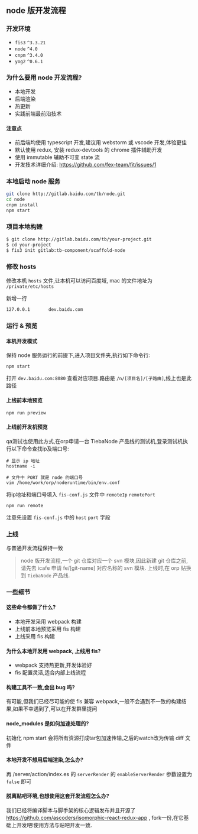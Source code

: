 ## node 版开发流程

### 开发环境

- `fis3` `^3.3.21`
- `node` `^4.0`
- `cnpm` `^3.4.0`
- `yog2` `^0.6.1`

### 为什么要用 node 开发流程?

- 本地开发
- 后端渲染
- 热更新
- 实践前端最前沿技术

#### 注意点

- 前后端均使用 typescript 开发,建议用 webstorm 或 vscode 开发,体验更佳
- 默认使用 redux, 安装 redux-devtools 的 chrome 插件辅助开发
- 使用 immutable 辅助不可变 state 流
- 开发技术详细介绍: https://github.com/fex-team/fit/issues/1

### 本地启动 node 服务

```bash
git clone http://gitlab.baidu.com/tb/node.git
cd node
cnpm install
npm start
```

### 项目本地构建

```bash
$ git clone http://gitlab.baidu.com/tb/your-project.git
$ cd your-project
$ fis3 init gitlab:tb-component/scaffold-node
```

### 修改 hosts

修改本机 `hosts` 文件,让本机可以访问百度域, mac 的文件地址为 `/private/etc/hosts`

新增一行

```bash
127.0.0.1       dev.baidu.com
```

### 运行 & 预览

#### 本机开发模式

保持 node 服务运行的前提下,进入项目文件夹,执行如下命令行:

```hash
npm start
```

打开 `dev.baidu.com:8080` 查看对应项目.路由是 `/n/[项目名]/[子路由]`,线上也是此路径

#### 上线前本地预览

```hash
npm run preview
```

#### 上线前开发机预览

qa测试也使用此方式,在orp申请一台 TiebaNode 产品线的测试机,登录测试机执行以下命令查找ip及端口号:

```hash
# 显示 ip 地址
hostname -i
```

```hash
# 文件中 PORT 就是 node 的端口号
vim /home/work/orp/noderuntime/bin/env.conf
```

将ip地址和端口号填入 `fis-conf.js` 文件中 `remoteIp` `remotePort`

```hash
npm run remote
```

注意先设置 `fis-conf.js` 中的 `host` `port` 字段

### 上线

与普通开发流程保持一致

> node 版开发流程,一个 git 仓库对应一个 svn 模块,因此新建 git 仓库之前,请先去 icafe 申请 fe/[git-name] 对应名称的 svn 模块. 上线时,在 orp 贴换到 `TiebaNode` 产品线.

### 一些细节

#### 这些命令都做了什么?

- 本地开发采用 webpack 构建
- 上线前本地预览采用 fis 构建
- 上线采用 fis 构建

#### 为什么本地开发用 webpack, 上线用 fis?

- webpack 支持热更新,开发体验好
- fis 配置灵活,适合内部上线流程

#### 构建工具不一致,会出 bug 吗?

有可能,但我们已经尽可能的使 fis 兼容 webpack,一般不会遇到不一致的构建结果,如果不幸遇到了,可以在开发群里提问

#### node_modules 是如何加速处理的?

初始化 npm start 会将所有资源打成tar包加速传输,之后的watch改为传输 diff 文件

#### 本地开发不想用后端渲染,怎么办?

再 /server/action/index.es 的 `serverRender` 的 `enableServerRender` 参数设置为 `false` 即可

#### 脱离贴吧环境,也想使用这套开发流程怎么办?

我们已经将编译脚本与脚手架的核心逻辑发布并且开源了 https://github.com/ascoders/isomorphic-react-redux-app , fork一份,在它基础上开发吧!使用方法与贴吧开发一致.